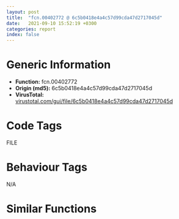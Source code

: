 ```yaml
---
layout: post
title:  "fcn.00402772 @ 6c5b0418e4a4c57d99cda47d2717045d"
date:   2021-09-10 15:52:19 +0300
categories: report
index: false
---
```


# Generic Information
- **Function:** fcn.00402772
- **Origin (md5):** 6c5b0418e4a4c57d99cda47d2717045d
- **VirusTotal:** [virustotal.com/gui/file/6c5b0418e4a4c57d99cda47d2717045d][virustotal_ref]

# Code Tags
<span class="tag" id="FILE">FILE</span>


# Behaviour Tags
<span class="bhv-tag" id="na">N/A</span>

# Similar Functions
<script type="text/javascript" src="https://www.gstatic.com/charts/loader.js"></script>
<script type="text/javascript">

    google.charts.load('current', {'packages':['corechart']});
    google.charts.setOnLoadCallback(drawChart);

    function drawChart() {
    var data = new google.visualization.DataTable();
        data.addColumn('number', 'X');
        data.addColumn('number', 'Y');
        data.addColumn({type: 'string', role: 'tooltip', 'p': {'html': true}});
        data.addColumn({'type': 'string', 'role': 'style'});
        
        data.addRows([
    [0, 0, '<b><a href="/report/fcn.00402772@6c5b0418e4a4c57d99cda47d2717045d">fcn.00402772</a><br>@6c5b0418e4a4c57d99cda47d2717045d</b><br>', 'point { fill-color: #e0440e; }'],

        ]);

    var options = {
        title: 'Similarity Plot',
        legend: 'none',
        colors: ['#dedbd9', '#e6693e', '#ec8f6e', '#f3b49f', '#f6c7b6'],
        tooltip: {isHtml: true, trigger: 'both'},
        explorer: {
        actions: ["dragToZoom", "rightClickToReset"],
        },
        chartArea: {
        width: '80%',
        height: '80%'
        },
        width: '100%',
        height: '100%'
    };

    var chart = new google.visualization.ScatterChart(document.getElementById('chart_div'));

    chart.draw(data, options);
    }
    
</script>


<div id="chart_div" style="width: 100%px; height: 100%;"></div>

# Disassembled Code
{% highlight nasm %}

push ebp
lea ebp, [esp-0x101c]
mov eax, 0x101c
call fcn.004090e0
push 0xffffffffffffffff
push 0x42c553
mov eax, dword
push eax
sub esp, 0x14
mov eax, dword[0x43720c]
xor eax, ebp
mov dword[ebp+0x1018], eax
push ebx
push esi
push edi
push eax
lea eax, [ebp-0xc]
mov dword
mov eax, dword[ebp+0x1024]
xor esi, esi
push esi
push 0x80
push 4
push esi
push 1
push 0x80000000
push eax
mov edi, ecx
mov dword[ebp-0x14], eax
call dword[sym.imp.KERNEL32.dll_CreateFileW]
cmp eax, 0xffffffff
mov dword[ebp-0x10], eax
jne 0x4027e3
push 3
pop eax
jmp 0x402af7
push esi
push eax
call dword[sym.imp.KERNEL32.dll_GetFileSize]
mov ebx, 0x1388
push ebx
call fcn.00407b08
mov esi, eax
test esi, esi
pop ecx
je 0x4027db
push ebx
push 0
push esi
call fcn.00408570
and dword[ebp-0x18], 0
add esp, 0xc
push 0
lea eax, [ebp-0x18]
push eax
push ebx
push esi
push dword[ebp-0x10]
call dword[sym.imp.KERNEL32.dll_ReadFile]
push dword[ebp-0x10]
call dword[sym.imp.KERNEL32.dll_CloseHandle]
push str.__GS__
push esi
call fcn.00409050
test eax, eax
pop ecx
pop ecx
jne 0x402ae0
lea eax, [esi+0xa]
push str.__Dict__
push eax
call fcn.00409050
test eax, eax
pop ecx
pop ecx
jne 0x402ae0
mov eax, dword[esi+0x34]
mov ecx, dword[eax+esi+0x3a]
add eax, 6
lea eax, [eax+ecx+6]
mov ecx, dword[eax+esi+0x34]
add eax, 4
lea ebx, [eax+esi+0x34]
lea eax, [eax+ecx+6]
lea edx, [esi+0x38]
lea eax, [eax+esi+0x34]
push edx
lea ecx, [edi+0x14]
mov dword[ebp-0x10], eax
call fcn.00401532
push ebx
lea ecx, [edi+0x30]
call fcn.00401532
push dword[ebp-0x10]
lea ecx, [edi+0x4c]
call fcn.00401532
mov eax, dword[esi+0x24]
and word[ebp+0xa00], 0
mov dword[edi+0x68], eax
mov eax, dword[esi+0x28]
mov ebx, 0x206
push ebx
mov dword[edi+0x6c], eax
lea eax, [ebp+0xa02]
push 0
push eax
call fcn.00408570
and word[ebp+0x3e8], 0
push ebx
lea eax, [ebp+0x3ea]
push 0
push eax
call fcn.00408570
and word[ebp+0xe10], 0
push ebx
lea eax, [ebp+0xe12]
push 0
push eax
call fcn.00408570
and word[ebp+0xc08], 0
push ebx
lea eax, [ebp+0xc0a]
push 0
push eax
call fcn.00408570
and word[ebp], 0
push 0x3e6
lea eax, [ebp+2]
push 0
push eax
call fcn.00408570
push dword[ebp-0x14]
lea eax, [ebp]
push eax
call fcn.00408466
mov ecx, dword[0x438dd4]
add esp, 0x44
lea eax, [ebp+0xa00]
push eax
push dword[ebp-0x14]
call fcn.00401755
mov ecx, eax
call fcn.00401647
lea eax, [ebp+0x3e8]
push eax
lea eax, [ebp+0xa00]
push eax
call fcn.00406d4b
pop ecx
pop ecx
mov ecx, dword[0x438dd4]
call fcn.00401751
mov ecx, eax
call fcn.004054ab
push eax
push str._sDict
lea eax, [ebp+0xc08]
push eax
call fcn.00408482
add esp, 0xc
lea eax, [ebp+0xc08]
push eax
call dword[sym.imp.SHLWAPI.dll_PathFileExistsW]
test eax, eax
jne 0x4029a0
push eax
lea eax, [ebp+0xc08]
push eax
call dword[sym.imp.KERNEL32.dll_CreateDirectoryW]
push str..wncl
lea eax, [ebp+0x3e8]
push eax
lea eax, [ebp+0xc08]
push eax
lea eax, [ebp+0xe10]
push 0x42d38c
push eax
call fcn.00408482
add esp, 0x14
cmp dword[edi], 0
je 0x402a51
cmp dword[edi+4], 0
jne 0x402a25
lea eax, [ebp+0xe10]
push eax
call dword[sym.imp.SHLWAPI.dll_PathFileExistsW]
test eax, eax
je 0x402a25
lea ecx, [ebp-0x20]
call fcn.004049ed
mov ecx, dword[0x438dd4]
and dword[ebp-4], 0
push 0
call fcn.0040174e
push eax
lea ecx, [ebp-0x20]
call fcn.00404b66
xor ecx, ecx
inc ecx
xor edx, edx
cmp eax, ecx
sete dl
or dword[ebp-4], 0xffffffff
mov dword[edi+4], ecx
lea ecx, [ebp-0x20]
mov dword[edi+0xc], edx
call fcn.004049fa
lea eax, [ebp+0xe10]
push eax
call dword[sym.imp.SHLWAPI.dll_PathFileExistsW]
test eax, eax
je 0x402a51
cmp dword[edi+0xc], 0
jne 0x402a51
push esi
mov dword[edi+8], 1
call fcn.004085ea
pop ecx
push 4
jmp 0x4027dd
and word[ebp+0x5f0], 0
push ebx
lea eax, [ebp+0x5f2]
push 0
push eax
call fcn.00408570
and word[ebp+0x7f8], 0
push ebx
lea eax, [ebp+0x7fa]
push 0
push eax
call fcn.00408570
lea eax, [ebp]
push eax
lea eax, [ebp+0x5f0]
push eax
call fcn.00408466
lea eax, [ebp+0xe10]
push eax
lea eax, [ebp+0x7f8]
push eax
call fcn.00408466
lea eax, [ebp+0x5f0]
push eax
call fcn.00408fe1
lea eax, [ebp+0x7f8]
push eax
call fcn.00408fe1
lea eax, [ebp+0xe10]
push eax
lea eax, [ebp]
push eax
call fcn.00406dc4
push esi
call fcn.004085ea
add esp, 0x3c
push dword[ebp-0x14]
call dword[sym.imp.KERNEL32.dll_DeleteFileW]
xor eax, eax
jmp 0x402af7
push esi
call fcn.004085ea
mov eax, dword[ebp+0x1028]
neg eax
sbb eax, eax
and eax, 0xfffffffd
pop ecx
add eax, 5
mov ecx, dword[ebp-0xc]
mov dword
pop ecx
pop edi
pop esi
pop ebx
mov ecx, dword[ebp+0x1018]
xor ecx, ebp
call fcn.004082f3
add ebp, 0x101c
leave
ret 8

{% endhighlight %}

[virustotal_ref]: https://www.virustotal.com/gui/file/6c5b0418e4a4c57d99cda47d2717045d